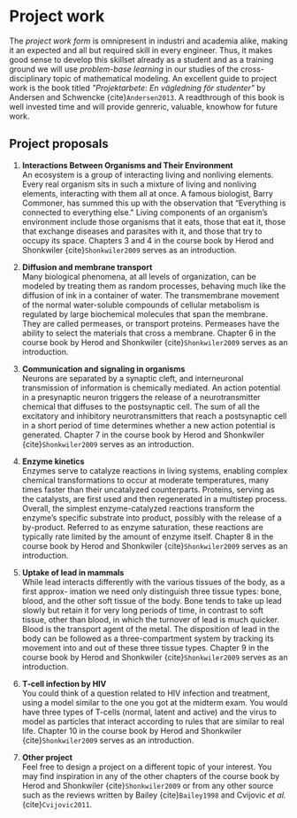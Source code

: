 # Project work

The *project work form* is omnipresent in industri and academia alike, making it an expected and all but required skill in every engineer. Thus, it makes good sense to develop this skillset already as a student and as a training ground we will use *problem-base learning* in our studies of the cross-disciplinary topic of mathematical modeling. An excellent guide to project work is the book titled *"Projektarbete: En vägledning för studenter"* by Andersen and Schwencke {cite}`Andersen2013`. A readthrough of this book is well invested time and will provide genreric, valuable, knowhow for future work.

## Project proposals

1. **Interactions Between Organisms and Their Environment** <br> 
An ecosystem is a group of interacting living and nonliving elements. Every real organism sits in such a mixture of living and nonliving elements, interacting with them all at once. A famous biologist, Barry Commoner, has summed this up with the observation that “Everything is connected to everything else." Living components of an organism’s environment include those organisms that it eats, those that eat it, those that exchange diseases and parasites with it, and those that try to occupy its space. Chapters 3 and 4 in the course book by Herod and Shonkwiler {cite}`Shonkwiler2009` serves as an introduction.

2. **Diffusion and membrane transport** <br>
Many biological phenomena, at all levels of organization, can be modeled by treating them as random processes, behaving much like the diffusion of ink in a container of water. The transmembrane movement of the normal water-soluble compounds of cellular metabolism is regulated by large biochemical molecules that span the membrane. They are called permeases, or transport proteins. Permeases have the ability to select the materials that cross a membrane. Chapter 6 in the course book by Herod and Shonkwiler {cite}`Shonkwiler2009` serves as an introduction. 

3. **Communication and signaling in organisms** <br>
Neurons are separated by a synaptic cleft, and interneuronal transmission of information is chemically mediated. An action potential in a presynaptic neuron triggers the release of a neurotransmitter chemical that diffuses to the postsynaptic cell. The sum of all the excitatory and inhibitory neurotransmitters that reach a postsynaptic cell in a short period of time determines whether a new action potential is generated. Chapter 7 in the course book by Herod and Shonkwiler {cite}`Shonkwiler2009` serves as an introduction.

4. **Enzyme kinetics** <br>
Enzymes serve to catalyze reactions in living systems, enabling complex chemical transformations to occur at moderate temperatures, many times faster than their uncatalyzed counterparts. Proteins, serving as the catalysts, are first used and then regenerated in a multistep process. Overall, the simplest enzyme-catalyzed reactions transform the enzyme’s specific substrate into product, possibly with the release of a by-product. Referred to as enzyme saturation, these reactions are typically rate limited by the amount of enzyme itself. Chapter 8 in the course book by Herod and Shonkwiler {cite}`Shonkwiler2009` serves as an introduction.

5. **Uptake of lead in mammals** <br>
While lead interacts differently with the various tissues of the body, as a first approx- imation we need only distinguish three tissue types: bone, blood, and the other soft tissue of the body. Bone tends to take up lead slowly but retain it for very long periods of time, in contrast to soft tissue, other than blood, in which the turnover of lead is much quicker. Blood is the transport agent of the metal. The disposition of lead in the body can be followed as a three-compartment system by tracking its movement into and out of these three tissue types. Chapter 9 in the course book by Herod and Shonkwiler {cite}`Shonkwiler2009` serves as an introduction.

6. **T-cell infection by HIV** <br>
You could think of a question related to HIV infection and treatment, using a model similar to the one you got at the midterm exam. You would have three types of T-cells (normal, latent and active) and the virus to model as particles that interact according to rules that are similar to real life. Chapter 10 in the course book by Herod and Shonkwiler {cite}`Shonkwiler2009` serves as an introduction.

7. **Other project** <br>
Feel free to design a project on a different topic of your interest. You may find inspiration in any of the other chapters of the course book by Herod and Shonkwiler {cite}`Shonkwiler2009` or from any other source such as the reviews written by Bailey {cite}`Bailey1998` and Cvijovic *et al.* {cite}`Cvijovic2011`.
